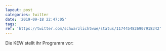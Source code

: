 ```yaml
---
layout: post
categories: twitter
date: '2019-09-18 22:47:05'
tags: 
ref: 'https://twitter.com/schwarzlichtwue/status/1174454826907918342'
---
```

Die KEW stellt ihr Programm vor: